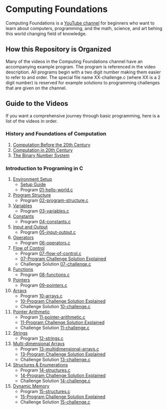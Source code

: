 # Computing Foundations
Computing Foundations is a [YouTube channel](https://www.youtube.com/channel/UCAZFaacJMNRm3JIn3nNR1cQ) for beginners who want to learn about computers, programming, and the math, science, and art behing this world changing field of knowledge. 

## How this Repository is Organized
Many of the videos in the Computing Foundations channel have an accompanying example program. The program is referenced in the video description. All programs begin with a two digit number making them easier to refer to and order. The special file name XX-challenge.c (where XX is a 2 digit number) is reserved for example solutions to programming challenges that are given on the channel. 

## Guide to the Videos
If you want a comprehensive journey through basic programming, here is a list of the videos in order. 

### History and Foundations of Computation

  1. [Computation Before the 20th Century](https://www.youtube.com/watch?v=RHjyzlwFDT0)
  2. [Computation in 20th Century](https://www.youtube.com/watch?v=2xFPxYGf3gQ)
  3. [The Binary Number System](https://www.youtube.com/watch?v=NFqy8ZZ7iKc)

### Introduction to Programing in C 

  1. [Environment Setup](https://www.youtube.com/watch?v=QlhDBm7COrY)
      - [Setup Guide](https://docs.google.com/document/d/1WGW3TSyRzd55gU1mlX_uKuDbopah40Xyq3jR9PdzK9E/edit?usp=sharing)
      - Program [01-hello-world.c](./01-hello-world.c)
  2. [Program Structure](https://www.youtube.com/watch?v=l8vLpdDOOAc)
      - Program [02-program-structure.c](./02-program-structure.c)
  3. [Variables](https://www.youtube.com/watch?v=_lKFwbBJ3P0)
      - Program [03-variables.c](./03-variables.c)
  4. [Constants](https://www.youtube.com/watch?v=bNamLVOERA8)
      - Program [04-constants.c](./04-constants.c)
  5. [Input and Output](https://www.youtube.com/watch?v=JqS3ItZ4FoU)
      - Program [05-input-output.c](./05-input-output.c)
  6. [Operators](https://www.youtube.com/watch?v=17rxUhc9u2Q)
      - Program [06-operators.c](./06-operators.c)
  7. [Flow of Control](https://www.youtube.com/watch?v=FBIsG5CwB64)
      - Program [07-flow-of-control.c](./07-flow-of-control.c)
      - [07-Program Challenge Solution Explained](https://www.youtube.com/watch?v=AIgTD8xNb_o)
      - Challenge Solution [07-challenge.c](./08-challenge.c)
  8. [Functions](https://youtu.be/JaKGqQsBv9A)
      - Program [08-functions.c](./08-functions.c)
  9. [Pointers](https://youtu.be/16iWPE9TAn4)
      - Program [09-pointers.c](./09-pointers.c)
 10. [Arrays](https://www.youtube.com/watch?v=vKxWYwZQ0P4)
      - Program [10-arrays.c](./10-arrays.c)
      - [10-Program Challenge Solution Explained](https://www.youtube.com/watch?v=-0rGjdL0_NU)
      - Challenge Solution [10-challenge.c](./10-challenge.c)
 11. [Pointer Arithmetic](https://youtu.be/tMNgEW68Gas)
      - Program [11-pointer-arithmetic.c](./11-pointer-arithmetic.c)
      - [11-Program Challenge Solution Explained](https://youtu.be/aGOuLbUtpek) 
      - Challenge Solution [11-challenge.c](./11-challenge.c)
 12. [Strings](https://youtu.be/y0__ura2BNE)
      - Program [12-strings.c](./12-strings.c)
 13. [Multi-dimensional Arrays](https://youtu.be/ewoDrFZ9Gf8)
      - Program [13-multidimensional-arrays.c](./13-multidimensional-arrays.c)
      - [13-Program Challenge Solution Explained](https://youtu.be/tKk5EJI7nQ4) 
      - Challenge Solution [13-challenge.c](./13-challenge.c)
 14. [Structures & Enumerations](https://youtu.be/niFM10068TU)
      - Program [14-structures.c](./14-structures.c)
      - [14-Program Challenge Solution Explained](https://youtu.be/Ndu9BIq5ng0) 
      - Challenge Solution [14-challenge.c](./14-challenge.c)
 15. [Dynamic Memory](https://youtu.be/zesiwnKVkW8)
      - Program [15-structures.c](./15-dynamic-memory.c)
      - [15-Program Challenge Solution Explained]() 
      - Challenge Solution [15-challenge.c](./15-challenge.c)



